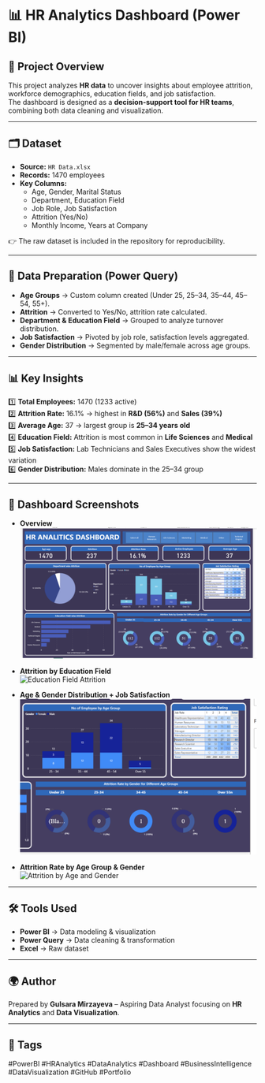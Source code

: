 # 📊 HR Analytics Dashboard (Power BI)

## 📌 Project Overview  
This project analyzes **HR data** to uncover insights about employee attrition, workforce demographics, education fields, and job satisfaction.  
The dashboard is designed as a **decision-support tool for HR teams**, combining both data cleaning and visualization.  

---

## 🗂 Dataset  
- **Source:** `HR Data.xlsx`  
- **Records:** 1470 employees  
- **Key Columns:**  
  - Age, Gender, Marital Status  
  - Department, Education Field  
  - Job Role, Job Satisfaction  
  - Attrition (Yes/No)  
  - Monthly Income, Years at Company  

👉 The raw dataset is included in the repository for reproducibility.  

---

## 🧹 Data Preparation (Power Query)  
- **Age Groups** → Custom column created (Under 25, 25–34, 35–44, 45–54, 55+).  
- **Attrition** → Converted to Yes/No, attrition rate calculated.  
- **Department & Education Field** → Grouped to analyze turnover distribution.  
- **Job Satisfaction** → Pivoted by job role, satisfaction levels aggregated.  
- **Gender Distribution** → Segmented by male/female across age groups.  

---

## 📊 Key Insights  
1️⃣ **Total Employees:** 1470 (1233 active)  
2️⃣ **Attrition Rate:** 16.1% → highest in **R&D (56%)** and **Sales (39%)**  
3️⃣ **Average Age:** 37 → largest group is **25–34 years old**  
4️⃣ **Education Field:** Attrition is most common in **Life Sciences** and **Medical**  
5️⃣ **Job Satisfaction:** Lab Technicians and Sales Executives show the widest variation  
6️⃣ **Gender Distribution:** Males dominate in the 25–34 group  

---

## 📸 Dashboard Screenshots  

- **Overview**  
  ![Overview](images/HR_Dashboard_Overview.png)  

- **Attrition by Education Field**  
  ![Education Field Attrition](images/HR_EducationField_Attrition.png)  

- **Age & Gender Distribution + Job Satisfaction**  
  ![Age & Gender Distribution](images/HR_AgeGroup_Gender_JobSatisfaction.png)  

- **Attrition Rate by Age Group & Gender**  
  ![Attrition by Age and Gender](images/HR_AgeGroup_AttritionRate.png)  

---

## 🛠 Tools Used  
- **Power BI** → Data modeling & visualization  
- **Power Query** → Data cleaning & transformation  
- **Excel** → Raw dataset  

---

## 🌍 Author  
Prepared by **Gulsara Mirzayeva** – Aspiring Data Analyst focusing on **HR Analytics** and **Data Visualization**.  

---

## 📌 Tags  
#PowerBI #HRAnalytics #DataAnalytics #Dashboard #BusinessIntelligence #DataVisualization #GitHub #Portfolio  

